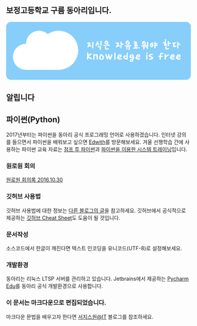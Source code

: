 
## 보정고등학교 구름 동아리입니다.
![Banner](Images/Cloud_Banner/Cloud_Banner.png)

## 알립니다

## 파이썬(Python)
2017년부터는 파이썬을 동아리 공식 프로그래밍 언어로 사용하겠습니다. 인터넷 강의를 들으면서 파이썬을 배워보고 싶으면 [Edwith](http://www.edwith.org/)를 방문해보세요. 겨울 선행학습 간에 사용하는 파이썬 교육 자료는 [점프 투 파이썬](https://wikidocs.net/book/1)과 [파이썬을 이용한 시스템 트레이닝](https://wikidocs.net/book/110)입니다.

### 원로원 회의
[원로원 회의록 2016.10.30](https://github.com/Manicarus/BJCloud/blob/master/2016/Senatus/Senatus_161030.md)

### 깃허브 사용법
깃허브 사용법에 대한 정보는 [다른 블로그의 글](https://nolboo.kim/blog/2013/10/06/github-for-beginner/)을 참고하세요. 깃허브에서 공식적으로 제공하는 [깃허브 Cheat Sheet](https://github.com/tiimgreen/github-cheat-sheet/blob/master/README.ko.md)도 도움이 될 것입니다.

### 문서작성
소스코드에서 한글이 깨진다면 텍스트 인코딩을 유니코드(UTF-8)로 설정해보세요.  

### 개발환경
동아리는 리눅스 LTSP 서버를 관리하고 있습니다. Jetbrains에서 제공하는 [Pycharm Edu](https://www.jetbrains.com/pycharm-edu/)를 동아리 공식 개발환경으로 사용합니다.

### 이 문서는 마크다운으로 편집되었습니다.
마크다운 문법을 배우고자 한다면 [서지스원@IT](http://sergeswin.com/1013#) 블로그를 참조하세요.
